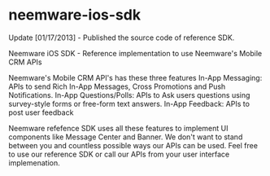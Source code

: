 neemware-ios-sdk
================

Update [01/17/2013] - Published the source code of reference SDK. 

Neemware iOS SDK - Reference implementation to use Neemware's Mobile CRM APIs 

Neemware's Mobile CRM API's has these three features
In-App Messaging: APIs to send Rich In-App Messages, Cross Promotions and Push Notifications.
In-App Questions/Polls: APIs to Ask users questions using survey-style forms or free-form text answers.
In-App Feedback: APIs to post user feedback

Neemware refefence SDK uses all these features to implement UI components like Message Center and Banner. We don't want to stand between you and countless possible ways our APIs can be used. Feel free to use our reference SDK or call our APIs from your user interface implemenation.
